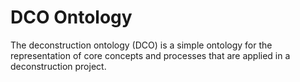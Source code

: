 # DCO Ontology

The deconstruction ontology (DCO) is a simple ontology for the representation of core concepts and processes that are applied in a deconstruction project.
